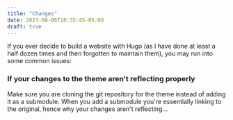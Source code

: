 ```yaml
---
title: "Changes"
date: 2023-08-06T20:35:45-05:00
draft: true
---
```


If you ever decide to build a website with Hugo (as I have done at least a half dozen times and then forgotten to maintain them), you may run into some common issues:

### If your changes to the theme aren't reflecting properly

Make sure you are cloning the git repository for the theme instead of adding it as a submodule. When you add a submodule you're essentially linking to the original, hence why your changes aren't reflecting...

